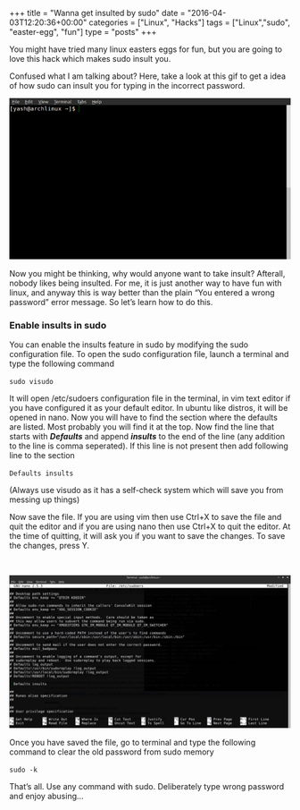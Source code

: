 +++
title = "Wanna get insulted by sudo"
date = "2016-04-03T12:20:36+00:00"
categories = ["Linux", "Hacks"]
tags = ["Linux","sudo", "easter-egg", "fun"]
type = "posts"
+++
<p style="text-align: left;">
  You might have tried many linux easters eggs for fun, but you are going to love this hack which makes sudo insult you.
</p>

<p style="text-align: left;">
  Confused what I am talking about? Here, take a look at this gif to get a idea of how sudo can insult you for typing in the incorrect password.
</p>

![Terminal Shot](/images/insult.gif)

<p style="text-align: left;">
  Now you might be thinking, why would anyone want to take insult? Afterall, nobody likes being insulted. For me, it is just another way to have fun with linux, and anyway this is way better than the plain &#8220;You entered a wrong password&#8221; error message. So let&#8217;s learn how to do this.
</p>

### Enable insults in sudo</strong>

You can enable the insults feature in sudo by modifying the sudo configuration file. To open the sudo configuration file, launch a terminal and type the following command

<code>sudo visudo</code>

It will open /etc/sudoers configuration file in the terminal, in vim text editor if you have configured it as your default editor. In ubuntu like distros, it will be opened in nano. Now you will have to find the section where the defaults are listed. Most probably you will find it at the top. Now find the line that starts with **_Defaults_** and append **_insults_** to the end of the line (any addition to the line is comma seperated). If this line is not present then add following line to the section

<code>Defaults insults</code>

(Always use visudo as it has a self-check system which will save you from messing up things)

Now save the file. If you are using vim then use Ctrl+X to save the file and quit the editor and if you are using nano then use Ctrl+X to quit the editor. At the time of quitting, it will ask you if you want to save the changes. To save the changes, press Y.

&nbsp;

![Sample Sudoers File](/images/sudoers.png)

Once you have saved the file, go to terminal and type the following command to clear the old password from sudo memory

<code>sudo -k</code>

That&#8217;s all. Use any command with sudo. Deliberately type wrong password and enjoy abusing&#8230;
